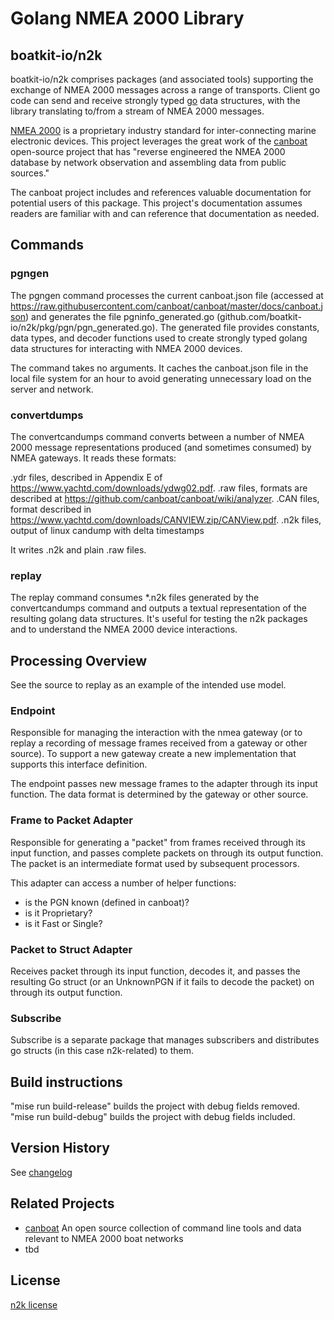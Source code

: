 # Golang NMEA 2000 Library
## boatkit-io/n2k

boatkit-io/n2k comprises packages (and associated tools) supporting the exchange of NMEA 2000 messages across a range of transports. Client go code can send and receive strongly typed [go](https://go.dev) data structures, with the library translating to/from a stream of NMEA 2000 messages.

[NMEA 2000](https://www.nmea.org/content/STANDARDS/NMEA_2000) is a proprietary industry standard for inter-connecting marine electronic devices. This project leverages the great work of the [canboat](https://github.com/canboat/canboat) open-source project that has "reverse engineered the NMEA 2000 database by network observation and assembling data from public sources."

The canboat project includes and references valuable documentation for potential users of this package. This project's documentation assumes readers are familiar with and can reference that documentation as needed.

## Commands

### pgngen

The pgngen command processes the current canboat.json file (accessed at https://raw.githubusercontent.com/canboat/canboat/master/docs/canboat.json) and generates the file pgninfo_generated.go (github.com/boatkit-io/n2k/pkg/pgn/pgn_generated.go). The generated file provides constants, data types, and decoder functions used to create strongly typed golang data structures for interacting with NMEA 2000 devices.

The command takes no arguments. It caches the canboat.json file in the local file system for an hour to avoid generating unnecessary load on the server and network.

### convertdumps

The convertcandumps command converts between a number of NMEA 2000 message representations produced (and sometimes consumed) by NMEA gateways. It reads these formats:

 .ydr files, described in Appendix E of https://www.yachtd.com/downloads/ydwg02.pdf.
 .raw files, formats are described at https://github.com/canboat/canboat/wiki/analyzer.
 .CAN files, format described in https://www.yachtd.com/downloads/CANVIEW.zip/CANView.pdf.
 .n2k files, output of linux candump with delta timestamps

 It writes .n2k and plain .raw files.


### replay

The replay command consumes *.n2k files generated by the convertcandumps command and outputs a textual representation of the resulting golang data structures. It's useful for testing the n2k packages and to understand the NMEA 2000 device interactions.

## Processing Overview

See the source to replay as an example of the intended use model.

### Endpoint

Responsible for managing the interaction with the nmea gateway (or to replay a recording of message frames received from a gateway or other source). To support a new gateway create a new implementation that supports this interface definition.

The endpoint passes new message frames to the adapter through its input function. The data format is determined by the gateway or other source.

### Frame to Packet Adapter

Responsible for generating a "packet" from frames received through its input function, and passes complete packets on through its output function. The packet is an intermediate format used by subsequent processors.

This adapter can access a number of helper functions:
- is the PGN known (defined in canboat)?
- is it Proprietary? 
- is it Fast or Single?

### Packet to Struct Adapter

Receives packet through its input function, decodes it, and passes the resulting Go struct (or an UnknownPGN if it fails to decode the packet) on through its output function.

### Subscribe 

Subscribe is a separate package that manages subscribers and distributes go structs (in this case n2k-related) to them.




## Build instructions

"mise run build-release" builds the project with debug fields removed.
"mise run build-debug" builds the project with debug fields included.

## Version History

See [changelog](./changelog.md)

## Related Projects

* [canboat](https://github.com/canboat/canboat) An open source collection of command line tools and data relevant to NMEA 2000 boat networks
* tbd

## License
[n2k license](./LICENSE)

